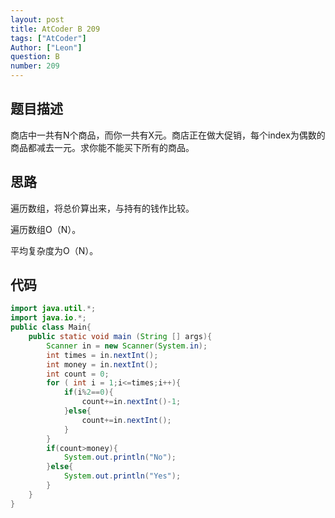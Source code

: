 ```yaml
---
layout: post
title: AtCoder B 209
tags: ["AtCoder"]
Author: ["Leon"]
question: B
number: 209
---
```

## 题目描述

商店中一共有N个商品，而你一共有X元。商店正在做大促销，每个index为偶数的商品都减去一元。求你能不能买下所有的商品。

## 思路

遍历数组，将总价算出来，与持有的钱作比较。

遍历数组O（N）。

平均复杂度为O（N）。

## 代码

```java
import java.util.*;
import java.io.*;
public class Main{
    public static void main (String [] args){
        Scanner in = new Scanner(System.in);
        int times = in.nextInt();
        int money = in.nextInt();
        int count = 0;
        for ( int i = 1;i<=times;i++){
            if(i%2==0){
                count+=in.nextInt()-1;
            }else{
                count+=in.nextInt();
            }
        }
        if(count>money){
            System.out.println("No");
        }else{
            System.out.println("Yes");
        }
    }
}
```

